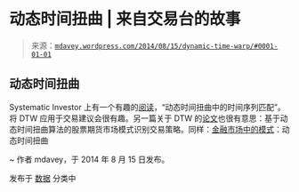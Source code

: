 <!--yml

类别：未分类

日期：2024 年 5 月 18 日 05:47:18

-->

# 动态时间扭曲 | 来自交易台的故事

> 来源：[`mdavey.wordpress.com/2014/08/15/dynamic-time-warp/#0001-01-01`](https://mdavey.wordpress.com/2014/08/15/dynamic-time-warp/#0001-01-01)

## 动态时间扭曲

Systematic Investor 上有一个有趣的[阅读](http://systematicinvestor.wordpress.com/2012/01/20/time-series-matching-with-dynamic-time-warping/)，“动态时间扭曲中的时间序列匹配”。将 DTW 应用于交易建议会很有趣。另一篇关于 DTW 的[论文](http://www.aicit.org/jcit/global/paper_detail.html?jname=JCIT&q=1369)也很有意思：基于动态时间扭曲算法的股票期货市场模式识别交易策略。同样：[金融市场中的模式](http://run.unl.pt/bitstream/10362/9539/1/Coelho_2012.pdf)：动态时间扭曲

~ 作者 mdavey，于 2014 年 8 月 15 日发布。

发布于 [数据](https://mdavey.wordpress.com/category/data/) 分类中

